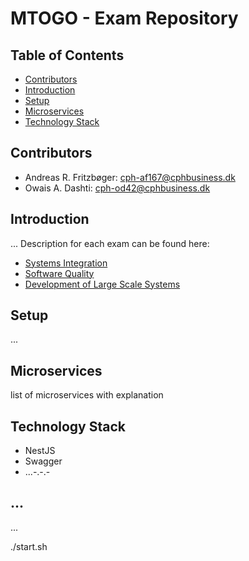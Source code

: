 # MTOGO - Exam Repository

## Table of Contents

- [Contributors](#contributors)
- [Introduction](#introduction)
- [Setup](#setup)
- [Microservices](#microservices)
- [Technology Stack](#techology-stack)

## Contributors

- Andreas R. Fritzbøger: <a href = "mailto:cph-af167@cphbusiness.dk">cph-af167@cphbusiness.dk</a>
- Owais A. Dashti: <a href = "mailto:cph-od42@cphbusiness.dk">cph-od42@cphbusiness.dk</a>

## Introduction

...
Description for each exam can be found here:

- [Systems Integration](./SI/readme.md)
- [Software Quality](./SQ/readme.md)
- [Development of Large Scale Systems](./DLS/readme.md)

## Setup

...

## Microservices

list of microservices with explanation

## Technology Stack

- NestJS
- Swagger
- ...-.-.-

## ...

...

./start.sh

